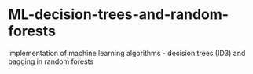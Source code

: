 # ML-decision-trees-and-random-forests
implementation of machine learning algorithms - decision trees (ID3) and bagging in random forests
